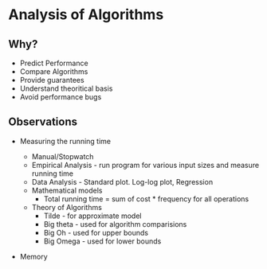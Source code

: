 # Analysis of Algorithms

## Why?

* Predict Performance
* Compare Algorithms
* Provide guarantees
* Understand theoritical basis
* Avoid performance bugs

## Observations

* Measuring the running time
    - Manual/Stopwatch
    - Empirical Analysis - run program for various input sizes and measure running time
    - Data Analysis - Standard plot. Log-log plot, Regression
    - Mathematical models 
        * Total running time = sum of cost * frequency for all operations
    - Theory of Algorithms
       * Tilde - for approximate model
       * Big theta - used for algorithm comparisions
       * Big Oh - used for upper bounds
       * Big Omega - used for lower bounds
       
* Memory
